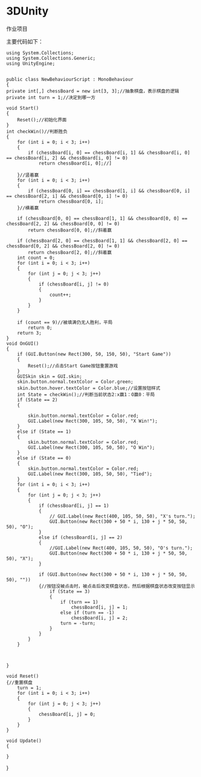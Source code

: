 # 3DUnity
作业项目

主要代码如下：

    using System.Collections; 
    using System.Collections.Generic;
    using UnityEngine;
 

    public class NewBehaviourScript : MonoBehaviour
    {
    private int[,] chessBoard = new int[3, 3];//抽象棋盘，表示棋盘的逻辑
    private int turn = 1;//决定到哪一方
 
    void Start()
    {
        Reset();//初始化界面
    }
    int checkWin()//判断胜负
    {
        for (int i = 0; i < 3; i++)
        {
            if (chessBoard[i, 0] == chessBoard[i, 1] && chessBoard[i, 0] == chessBoard[i, 2] && chessBoard[i, 0] != 0)
                return chessBoard[i, 0];//]
 
        }//竖着赢
        for (int i = 0; i < 3; i++)
        {
            if (chessBoard[0, i] == chessBoard[1, i] && chessBoard[0, i] == chessBoard[2, i] && chessBoard[0, i] != 0)
                return chessBoard[0, i];
        }//横着赢
 
        if (chessBoard[0, 0] == chessBoard[1, 1] && chessBoard[0, 0] == chessBoard[2, 2] && chessBoard[0, 0] != 0)
            return chessBoard[0, 0];//斜着赢
 
        if (chessBoard[2, 0] == chessBoard[1, 1] && chessBoard[2, 0] == chessBoard[0, 2] && chessBoard[2, 0] != 0)
            return chessBoard[2, 0];//斜着赢
        int count = 0;
        for (int i = 0; i < 3; i++)
        {
            for (int j = 0; j < 3; j++)
            {
                if (chessBoard[i, j] != 0)
                {
                    count++;
                }
            }
        }
 
        if (count == 9)//被填满仍无人胜利，平局
            return 0;
        return 3;
    }
    void OnGUI()
    {
        if (GUI.Button(new Rect(300, 50, 150, 50), "Start Game"))
        {
            Reset();//点击Start Game按钮重置游戏
        }
        GUISkin skin = GUI.skin;
        skin.button.normal.textColor = Color.green;
        skin.button.hover.textColor = Color.blue;//设置按钮样式
        int State = checkWin();//判断当前状态2:x赢1：O赢0：平局
        if (State == 2)
        {
 
            skin.button.normal.textColor = Color.red;
            GUI.Label(new Rect(300, 105, 50, 50), "X Win!");
        }
        else if (State == 1)
        {
            skin.button.normal.textColor = Color.red;
            GUI.Label(new Rect(300, 105, 50, 50), "O Win");
        }
        else if (State == 0)
        {
            skin.button.normal.textColor = Color.red;
            GUI.Label(new Rect(300, 105, 50, 50), "Tied");
        }
        for (int i = 0; i < 3; i++)
        {
            for (int j = 0; j < 3; j++)
            {
                if (chessBoard[i, j] == 1)
                {
                    // GUI.Label(new Rect(400, 105, 50, 50), "X's turn.");
                    GUI.Button(new Rect(300 + 50 * i, 130 + j * 50, 50, 50), "O");
                }
                else if (chessBoard[i, j] == 2)
                {
                    //GUI.Label(new Rect(400, 105, 50, 50), "O's turn.");
                    GUI.Button(new Rect(300 + 50 * i, 130 + j * 50, 50, 50), "X");
                }
 
                if (GUI.Button(new Rect(300 + 50 * i, 130 + j * 50, 50, 50), ""))
                {//按钮没被点击时，被点击后改变棋盘状态，然后根据棋盘状态改变按钮显示
                    if (State == 3)
                    {
                        if (turn == 1)
                            chessBoard[i, j] = 1;
                        else if (turn == -1)
                            chessBoard[i, j] = 2;
                        turn = -turn;
                    }
                }
            }
        }
 
 
 
    }
 
    void Reset()
    {//重置棋盘
        turn = 1;
        for (int i = 0; i < 3; i++)
        {
            for (int j = 0; j < 3; j++)
            {
                chessBoard[i, j] = 0;
            }
        }
    }
 
    void Update()
    {
 
    }
}

